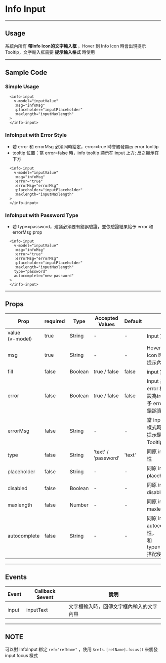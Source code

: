# Info Input
----------------

## Usage
系統內所有 **帶Info Icon的文字輸入框** ，Hover 到 Info Icon 時會出現提示 Tooltip，文字輸入框需要 **提示輸入格式** 時使用

---
## Sample Code

### Simple Usage
```
  <info-input
    v-model="inputValue"
    :msg="infoMsg"
    :placeholder="inputPlaceholder"
    :maxlength="inputMaxlength"
  >
  </info-input>
```
### InfoInput with Error Style
* 若 error 和 errorMsg 必須同時給定，error=true 時會觸發顯示 error tooltip
* tooltip 位置：當 error=false 時，info tooltip 顯示在 input 上方; 反之顯示在下方

```
  <info-input
    v-model="inputValue"
    :msg="infoMsg"
    :error="true"
    :errorMsg="errorMsg"
    :placeholder="inputPlaceholder"
    :maxlength="inputMaxlength"
  >
  </info-input>
```

### InfoInput with Password Type
* 若 type=password，建議必須要有錯誤驗證，並依驗證結果給予 error 和 errorMsg prop

```
  <info-input
    v-model="inputValue"
    :msg="infoMsg"
    :error="true"
    :errorMsg="errorMsg"
    :placeholder="inputPlaceholder"
    :maxlength="inputMaxlength"
    type="password"
    autocomplete="new-password"
  >
  </info-input>
```

---
## Props

| Prop | required | Type | Accepted Values | Default | 說明 |
|---|---|---|---|---|---|
| value<br>(v-model) | true | String | - | - | Input 文字內容
| msg | true | String | - | - | Hover 到 info Icon 時要顯示的提示內容
| fill | false | Boolean | true / false | false | input 寬度 100% 
| error | false | Boolean | true / false | false | Input 是否使用 error 樣式，<br>設為true 時必須給予 errorMsg 提示錯誤資訊
| errorMsg | false | String | - | - | 當 Input 是 error 樣式時，<br>提示錯誤資訊的 Tooltip 內容
| type | false | String | 'text' / 'password' | 'text' | 同原 input type 屬性
| placeholder | false | String | - | - | 同原 input placeholder 屬性
| disabled | false | Boolean | - | - | 同原 input disabled 屬性
| maxlength | false | Number | - | - | 同原 input maxlength 屬性
| autocomplete | false | String | - | - | 同原 input autocomplete 屬性，<br>和 type="password" 搭配使用

---
## Events

| Event | Callback $event | 說明 |
|---|---|---|
| input | inputText | 文字框輸入時，回傳文字框內輸入的文字內容

---
## NOTE
可以對 InfoInput 綁定 `ref="refName"` ，使用 `$refs.[refName].focus()` 來觸發 input focus 樣式